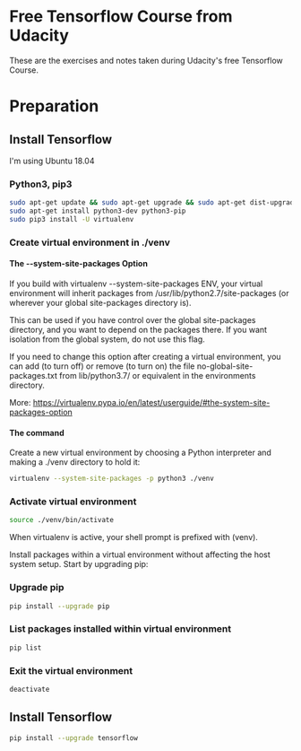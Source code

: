 # Free Tensorflow Course from Udacity
These are the exercises and notes taken during Udacity's free Tensorflow Course.

# Preparation

## Install Tensorflow
I'm using Ubuntu 18.04

### Python3, pip3

```Bash
sudo apt-get update && sudo apt-get upgrade && sudo apt-get dist-upgrade
sudo apt-get install python3-dev python3-pip
sudo pip3 install -U virtualenv
```

### Create virtual environment in ./venv

#### The --system-site-packages Option

If you build with virtualenv --system-site-packages ENV, your virtual environment will inherit packages from /usr/lib/python2.7/site-packages (or wherever your global site-packages directory is).

This can be used if you have control over the global site-packages directory, and you want to depend on the packages there. If you want isolation from the global system, do not use this flag.

If you need to change this option after creating a virtual environment, you can add (to turn off) or remove (to turn on) the file no-global-site-packages.txt from lib/python3.7/ or equivalent in the environments directory.

More: https://virtualenv.pypa.io/en/latest/userguide/#the-system-site-packages-option

#### The command

Create a new virtual environment by choosing a Python interpreter and making a ./venv directory to hold it:

```Bash
virtualenv --system-site-packages -p python3 ./venv
```

### Activate virtual environment

```Bash
source ./venv/bin/activate
```

When virtualenv is active, your shell prompt is prefixed with (venv).

Install packages within a virtual environment without affecting the host system setup. Start by upgrading pip:

### Upgrade pip

```Bash
pip install --upgrade pip
```

### List packages installed within virtual environment

```Bash
pip list 
```

### Exit the virtual environment

```Bash
deactivate
```

## Install Tensorflow

```Bash
pip install --upgrade tensorflow
```

